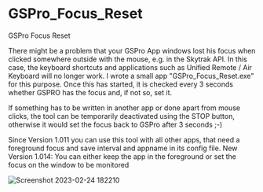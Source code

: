 # GSPro_Focus_Reset
GSPro Focus Reset

There might be a problem that your GSPro App windows lost his focus when clicked somewhere outside with the mouse, e.g. in the Skytrak API. In this case, the keyboard shortcuts and applications such as Unified Remote / Air Keyboard will no longer work. I wrote a small app "GSPro_Focus_Reset.exe" for this purpose. Once this has started, it is checked every 3 seconds whether GSPRO has the focus and, if not so, set it.

If something has to be written in another app or done apart from mouse clicks, the tool can be temporarily deactivated using the STOP button, otherwise it would set the focus back to GSPro after 3 seconds ;-)

Since Version 1.011 you can use this tool with all other apps, that need a foreground focus and save interval and appname in its config file.
New Version 1.014:
You can either keep the app in the foreground or set the focus on the window to be monitored

![Screenshot 2023-02-24 182210](https://user-images.githubusercontent.com/58996871/221250067-3b93b50b-7bda-4963-a0a6-3e37862dcce7.png)
